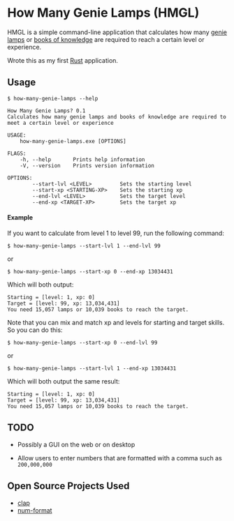 # How Many Genie Lamps (HMGL)

HMGL is a simple command-line application that calculates how many [genie lamps][lamp] or [books of knowledge][book_knowledge]
are required to reach a certain level or experience.

Wrote this as my first [Rust](https://www.rust-lang.org/) application.

## Usage

```
$ how-many-genie-lamps --help

How Many Genie Lamps? 0.1
Calculates how many genie lamps and books of knowledge are required to meet a certain level or experience
 
USAGE:
    how-many-genie-lamps.exe [OPTIONS]

FLAGS:
    -h, --help       Prints help information
    -V, --version    Prints version information

OPTIONS:
        --start-lvl <LEVEL>         Sets the starting level
        --start-xp <STARTING-XP>    Sets the starting xp
        --end-lvl <LEVEL>           Sets the target level
        --end-xp <TARGET-XP>        Sets the target xp
```

#### Example

If you want to calculate from level 1 to level 99, run the following command:

`$ how-many-genie-lamps --start-lvl 1 --end-lvl 99`

or 

`$ how-many-genie-lamps --start-xp 0 --end-xp 13034431`

Which will both output:

```
Starting = [level: 1, xp: 0]
Target = [level: 99, xp: 13,034,431]
You need 15,057 lamps or 10,039 books to reach the target.
```

Note that you can mix and match xp and levels for starting and target skills. 
So you can do this:

`$ how-many-genie-lamps --start-xp 0 --end-lvl 99`

or

`$ how-many-genie-lamps --start-lvl 1 --end-xp 13034431`

Which will both output the same result:

```
Starting = [level: 1, xp: 0]
Target = [level: 99, xp: 13,034,431]
You need 15,057 lamps or 10,039 books to reach the target.
```

## TODO

* Possibly a GUI on the web or on desktop

* Allow users to enter numbers that are formatted with a comma such as `200,000,000`

## Open Source Projects Used

* [clap](https://github.com/clap-rs/clap)
* [num-format](https://github.com/bcmyers/num-format)


[lamp]: https://oldschool.runescape.wiki/w/Lamp
[book_knowledge]: https://oldschool.runescape.wiki/w/Book_of_knowledge
[osrs]: https://oldschool.runescape.com/